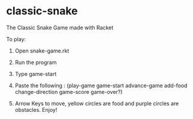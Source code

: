 # classic-snake
The Classic Snake Game made with Racket 


To play:

1. Open snake-game.rkt

2. Run the program

3. Type game-start

4. Paste the following : (play-game
game-start advance-game add-food change-direction game-score game-over?)

5. Arrow Keys to move, yellow circles are food and purple circles are obstacles. Enjoy!
